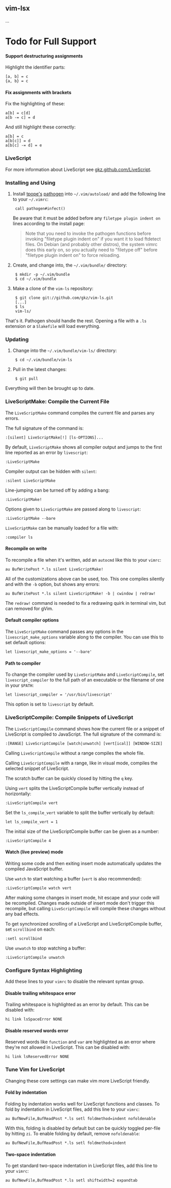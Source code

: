 ## vim-lsx

...

# Todo for Full Support

#### Support destructuring assignments

Highlight the identifier parts:

    [a, b] = c
    {a, b} = c

#### Fix assignments with brackets

Fix the highlighting of these:

    a[b] = c[d]
    a[b -= c] = d

And still highlight these correctly:

    a[b] = c
    a[b[c]] = d
    a[b[c] -= d] = e

### LiveScript
For more information about LiveScript see [gkz.github.com/LiveScript](http://gkz.github.com/LiveScript/).

### Installing and Using

1. Install [tpope's][tpope] [pathogen] into `~/.vim/autoload/` and add the
   following line to your `~/.vimrc`:

        call pathogen#infect()

     Be aware that it must be added before any `filetype plugin indent on`
     lines according to the install page:

     > Note that you need to invoke the pathogen functions before invoking
     > "filetype plugin indent on" if you want it to load ftdetect files. On
     > Debian (and probably other distros), the system vimrc does this early on,
     > so you actually need to "filetype off" before "filetype plugin indent on"
     > to force reloading.

[pathogen]: http://www.vim.org/scripts/script.php?script_id=2332
[tpope]: http://github.com/tpope/vim-pathogen

2. Create, and change into, the `~/.vim/bundle/` directory:

        $ mkdir -p ~/.vim/bundle
        $ cd ~/.vim/bundle

3. Make a clone of the `vim-ls` repository:

        $ git clone git://github.com/gkz/vim-ls.git
        [...]
        $ ls
        vim-ls/

That's it. Pathogen should handle the rest. Opening a file with a `.ls`
extension or a `Slakefile` will load everything.

### Updating

1. Change into the `~/.vim/bundle/vim-ls/` directory:

        $ cd ~/.vim/bundle/vim-ls

2. Pull in the latest changes:

        $ git pull

Everything will then be brought up to date.

### LiveScriptMake: Compile the Current File

The `LiveScriptMake` command compiles the current file and parses any errors.

The full signature of the command is:

    :[silent] LiveScriptMake[!] [ls-OPTIONS]...

By default, `LiveScriptMake` shows all compiler output and jumps to the first line
reported as an error by `livescript`:

    :LiveScriptMake

Compiler output can be hidden with `silent`:

    :silent LiveScriptMake

Line-jumping can be turned off by adding a bang:

    :LiveScriptMake!

Options given to `LiveScriptMake` are passed along to `livescript`:

    :LiveScriptMake --bare

`LiveScriptMake` can be manually loaded for a file with:

    :compiler ls

#### Recompile on write

To recompile a file when it's written, add an `autocmd` like this to your
`vimrc`:

    au BufWritePost *.ls silent LiveScriptMake!

All of the customizations above can be used, too. This one compiles silently
and with the `-b` option, but shows any errors:

    au BufWritePost *.ls silent LiveScriptMake! -b | cwindow | redraw!

The `redraw!` command is needed to fix a redrawing quirk in terminal vim, but
can removed for gVim.

#### Default compiler options

The `LiveScriptMake` command passes any options in the `livescript_make_options`
variable along to the compiler. You can use this to set default options:

    let livescript_make_options = '--bare'

#### Path to compiler

To change the compiler used by `LiveScriptMake` and `LiveScriptCompile`, set
`livescript_compiler` to the full path of an executable or the filename of one
in your `$PATH`:

    let livescript_compiler = '/usr/bin/livescript'

This option is set to `livescript` by default.

### LiveScriptCompile: Compile Snippets of LiveScript

The `LiveScriptCompile` command shows how the current file or a snippet of
LiveScript is compiled to JavaScript. The full signature of the command is:

    :[RANGE] LiveScriptCompile [watch|unwatch] [vert[ical]] [WINDOW-SIZE]

Calling `LiveScriptCompile` without a range compiles the whole file.

Calling `LiveScriptCompile` with a range, like in visual mode, compiles the selected
snippet of LiveScript.

The scratch buffer can be quickly closed by hitting the `q` key.

Using `vert` splits the LiveScriptCompile buffer vertically instead of horizontally:

    :LiveScriptCompile vert

Set the `ls_compile_vert` variable to split the buffer vertically by
default:

    let ls_compile_vert = 1

The initial size of the LiveScriptCompile buffer can be given as a number:

    :LiveScriptCompile 4

#### Watch (live preview) mode

Writing some code and then exiting insert mode automatically updates the
compiled JavaScript buffer.

Use `watch` to start watching a buffer (`vert` is also recommended):

    :LiveScriptCompile watch vert

After making some changes in insert mode, hit escape and your code will
be recompiled. Changes made outside of insert mode don't trigger this recompile,
but calling `LiveScriptCompile` will compile these changes without any bad effects.

To get synchronized scrolling of a LiveScript and LiveScriptCompile buffer, set
`scrollbind` on each:

    :setl scrollbind

Use `unwatch` to stop watching a buffer:

    :LiveScriptCompile unwatch

### Configure Syntax Highlighting

Add these lines to your `vimrc` to disable the relevant syntax group.

#### Disable trailing whitespace error

Trailing whitespace is highlighted as an error by default. This can be disabled
with:

    hi link lsSpaceError NONE

#### Disable reserved words error

Reserved words like `function` and `var` are highlighted as an error where
they're not allowed in LiveScript. This can be disabled with:

    hi link lsReservedError NONE

### Tune Vim for LiveScript

Changing these core settings can make vim more LiveScript friendly.

#### Fold by indentation

Folding by indentation works well for LiveScript functions and classes.
To fold by indentation in LiveScript files, add this line to your `vimrc`:

    au BufNewFile,BufReadPost *.ls setl foldmethod=indent nofoldenable

With this, folding is disabled by default but can be quickly toggled per-file
by hitting `zi`. To enable folding by default, remove `nofoldenable`:

    au BufNewFile,BufReadPost *.ls setl foldmethod=indent

#### Two-space indentation

To get standard two-space indentation in LiveScript files, add this line to
your `vimrc`:

    au BufNewFile,BufReadPost *.ls setl shiftwidth=2 expandtab
